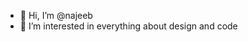 - 👋 Hi, I’m @najeeb
- 👀 I’m interested in everything about design and code

<!---
msnajib/msnajib is a ✨ special ✨ repository because its `README.md` (this file) appears on your GitHub profile.
You can click the Preview link to take a look at your changes.
--->
